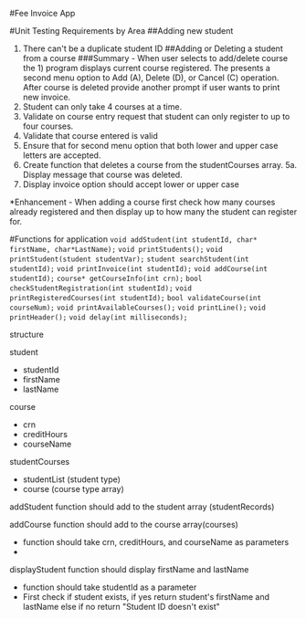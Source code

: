 #Fee Invoice App


#Unit Testing Requirements by Area
##Adding new student
1. There can't be a duplicate student ID
##Adding or Deleting a student from a course
###Summary - When user selects to add/delete course the 1) program displays current course registered. The presents a second menu option to Add (A), Delete (D), or Cancel (C) operation.  After course is deleted provide another prompt if user wants to print new invoice.
1. Student can only take 4 courses at a time.
2. Validate on course entry request that student can only register to up to four courses.
3. Validate that course entered is valid
4. Ensure that for second menu option that both lower and upper case letters are accepted.
5. Create function that deletes a course from the studentCourses array.
5a. Display message that course was deleted.
6. Display invoice option should accept lower or upper case

*Enhancement - When adding a course first check how many courses already registered and then display up to how many the student can register for.


#Functions for application
`void addStudent(int studentId, char* firstName, char*LastName);`
`void printStudents();`
`void printStudent(student studentVar);`
`student searchStudent(int studentId);`
`void printInvoice(int studentId);`
`void addCourse(int studentId);`
`course* getCourseInfo(int crn);`
`bool checkStudentRegistration(int studentId);`
`void printRegisteredCourses(int studentId);`
`bool validateCourse(int courseNum);`
`void printAvailableCourses();`
`void printLine();`
`void printHeader();`
`void delay(int milliseconds);`

structure

student
 - studentId
 - firstName
 - lastName
 
 course
 - crn
 - creditHours
 - courseName
 
 studentCourses
 - studentList (student type)
 - course (course type array)
 
 addStudent function should add to the student array (studentRecords)
 
 addCourse function should add to the course array(courses)
  - function should take crn, creditHours, and courseName as parameters
  - 
 
 displayStudent function should display firstName and lastName
 - function should take studentId as a parameter
 - First check if student exists, if yes return student's firstName and lastName
    else if no return "Student ID doesn't exist"
  


 
